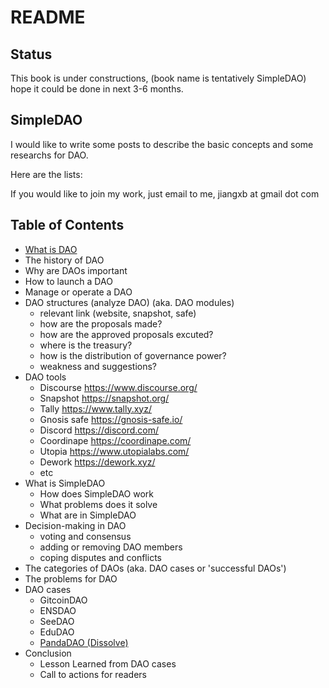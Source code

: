 # README

## Status

This book is under constructions, (book name is tentatively SimpleDAO) hope it could be done in next 3-6 months.

## SimpleDAO

I would like to write some posts to describe the basic concepts and some researchs for DAO.

Here are the lists:

If you would like to join my work, just email to me, jiangxb at gmail dot com

## Table of Contents

* [What is DAO](https://mirror.xyz/bobjiang.eth/dWOoDJGp7TKmLrAFO85ld9yAyJF8iRfafgrdHx162Cc)
* The history of DAO
* Why are DAOs important
* How to launch a DAO
* Manage or operate a DAO
* DAO structures (analyze DAO) (aka. DAO modules)
  * relevant link (website, snapshot, safe)
  * how are the proposals made?
  * how are the approved proposals excuted?
  * where is the treasury?
  * how is the distribution of governance power?
  * weakness and suggestions?
* DAO tools
  * Discourse https://www.discourse.org/
  * Snapshot https://snapshot.org/
  * Tally https://www.tally.xyz/
  * Gnosis safe https://gnosis-safe.io/
  * Discord https://discord.com/
  * Coordinape https://coordinape.com/
  * Utopia https://www.utopialabs.com/
  * Dework https://dework.xyz/
  * etc
* What is SimpleDAO
  * How does SimpleDAO work
  * What problems does it solve
  * What are in SimpleDAO
* Decision-making in DAO
  * voting and consensus
  * adding or removing DAO members
  * coping disputes and conflicts
* The categories of DAOs (aka. DAO cases or 'successful DAOs')
* The problems for DAO
* DAO cases
  * GitcoinDAO
  * ENSDAO
  * SeeDAO
  * EduDAO
  * [PandaDAO (Dissolve)](https://mp.weixin.qq.com/s/fvgBytfuT0Tfo\_g0UAaEJw)
* Conclusion
  * Lesson Learned from DAO cases
  * Call to actions for readers